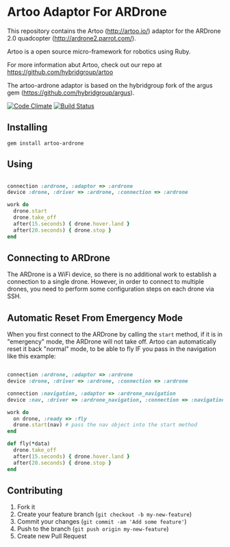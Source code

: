 # Artoo Adaptor For ARDrone

This repository contains the Artoo (http://artoo.io/) adaptor for the ARDrone 2.0 quadcopter (http://ardrone2.parrot.com/).

Artoo is a open source micro-framework for robotics using Ruby.

For more information abut Artoo, check out our repo at https://github.com/hybridgroup/artoo

The artoo-ardrone adaptor is based on the hybridgroup fork of the argus gem (https://github.com/hybridgroup/argus).

[![Code Climate](https://codeclimate.com/github/hybridgroup/artoo-ardrone.png)](https://codeclimate.com/github/hybridgroup/artoo-ardrone) [![Build Status](https://travis-ci.org/hybridgroup/artoo-ardrone.png?branch=master)](https://travis-ci.org/hybridgroup/artoo-ardrone)

## Installing

```
gem install artoo-ardrone
```

## Using

```ruby

connection :ardrone, :adaptor => :ardrone
device :drone, :driver => :ardrone, :connection => :ardrone

work do
  drone.start
  drone.take_off
  after(15.seconds) { drone.hover.land }
  after(20.seconds) { drone.stop }
end
```

## Connecting to ARDrone

The ARDrone is a WiFi device, so there is no additional work to establish a connection to a single drone. However, in order to connect to multiple drones, you need to perform some configuration steps on each drone via SSH.

## Automatic Reset From Emergency Mode

When you first connect to the ARDrone by calling the `start` method, if it is in "emergency" mode, the ARDrone will not take off. Artoo can automatically reset it back "normal" mode, to be able to fly IF you pass in the navigation like this example:

```ruby

connection :ardrone, :adaptor => :ardrone
device :drone, :driver => :ardrone, :connection => :ardrone

connection :navigation, :adaptor => :ardrone_navigation
device :nav, :driver => :ardrone_navigation, :connection => :navigation

work do
  on drone, :ready => :fly
  drone.start(nav) # pass the nav object into the start method
end

def fly(*data)
  drone.take_off
  after(15.seconds) { drone.hover.land }
  after(20.seconds) { drone.stop }
end
```

## Contributing

1. Fork it
2. Create your feature branch (`git checkout -b my-new-feature`)
3. Commit your changes (`git commit -am 'Add some feature'`)
4. Push to the branch (`git push origin my-new-feature`)
5. Create new Pull Request
